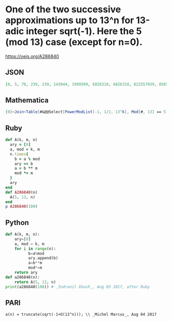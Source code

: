 # One of the two successive approximations up to 13^n for 13\-adic integer sqrt\(\-1\)\. Here the 5 \(mod 13\) case \(except for n\=0\)\.
https://oeis.org/A286840
## JSON
```JSON
[0, 5, 70, 239, 239, 143044, 1999509, 6826318, 6826318, 822557039, 85658552023, 1188526486815, 11941488851037, 291518510320809, 2108769149874327, 13920898306972194, 13920898306972194, 2675587335039691558, 63228498770709057089, 513050126578538629605]
```
## Mathematica
```Mathematica
{0}~Join~Table[#&@@Select[PowerModList[-1, 1/2, 13^k], Mod[#, 13] == 5 &], {k, 20}]  (* _Giorgos Kalogeropoulos_, Oct 21 2022 *)
```
## Ruby
```Ruby
def A(k, m, n)
  ary = [0]
  a, mod = k, m
  n.times{
    b = a % mod
    ary << b
    a = b ** m
    mod *= m
  }
  ary
end
def A286840(n)
  A(5, 13, n)
end
p A286840(100)
```
## Python
```Python
def A(k, m, n):
    ary=[0]
    a, mod = k, m
    for i in range(n):
          b=a%mod
          ary.append(b)
          a=b**m
          mod*=m
    return ary
def a286840(n):
    return A(5, 13, n)
print(a286840(100)) # _Indranil Ghosh_, Aug 03 2017, after Ruby
```
## PARI
```PARI
a(n) = truncate(sqrt(-1+O(13^n))); \\ _Michel Marcus_, Aug 04 2017
```
